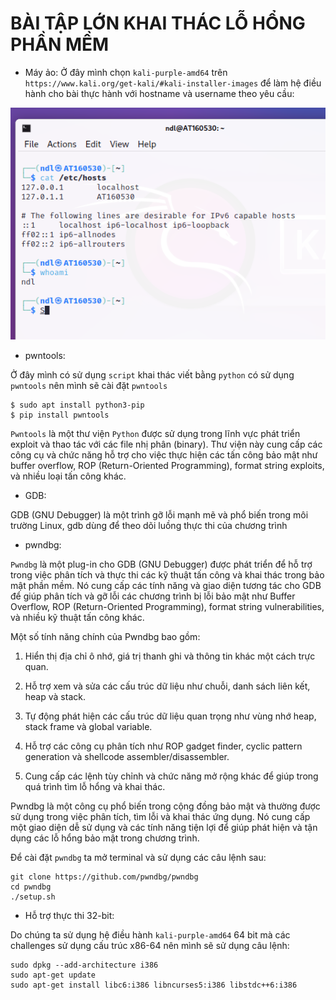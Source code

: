 # BÀI TẬP LỚN KHAI THÁC LỖ HỔNG PHẦN MỀM

- Máy ảo:
Ở đây mình chọn `kali-purple-amd64` trên `https://www.kali.org/get-kali/#kali-installer-images` để làm hệ điều hành cho bài thực hành với hostname và username theo yêu cầu:

![host.png](images/host.png)

- pwntools:

Ở đây mình có sử dụng `script` khai thác viết bằng `python` có sử dụng `pwntools` nên mình sẽ cài đặt `pwntools`

```
$ sudo apt install python3-pip
$ pip install pwntools
```

`Pwntools` là một thư viện `Python` được sử dụng trong lĩnh vực phát triển exploit và thao tác với các file nhị phân (binary). Thư viện này cung cấp các công cụ và chức năng hỗ trợ cho việc thực hiện các tấn công bảo mật như buffer overflow, ROP (Return-Oriented Programming), format string exploits, và nhiều loại tấn công khác.

- GDB:

GDB (GNU Debugger) là một trình gỡ lỗi mạnh mẽ và phổ biến trong môi trường Linux, gdb dùng để theo dõi luồng thực thi của chương trình

- pwndbg:

`Pwndbg` là một plug-in cho GDB (GNU Debugger) được phát triển để hỗ trợ trong việc phân tích và thực thi các kỹ thuật tấn công và khai thác trong bảo mật phần mềm. Nó cung cấp các tính năng và giao diện tương tác cho GDB để giúp phân tích và gỡ lỗi các chương trình bị lỗi bảo mật như Buffer Overflow, ROP (Return-Oriented Programming), format string vulnerabilities, và nhiều kỹ thuật tấn công khác.

Một số tính năng chính của Pwndbg bao gồm:

1. Hiển thị địa chỉ ô nhớ, giá trị thanh ghi và thông tin khác một cách trực quan.

2. Hỗ trợ xem và sửa các cấu trúc dữ liệu như chuỗi, danh sách liên kết, heap và stack.

3. Tự động phát hiện các cấu trúc dữ liệu quan trọng như vùng nhớ heap, stack frame và global variable.

4. Hỗ trợ các công cụ phân tích như ROP gadget finder, cyclic pattern generation và shellcode assembler/disassembler.

5. Cung cấp các lệnh tùy chỉnh và chức năng mở rộng khác để giúp trong quá trình tìm lỗ hổng và khai thác.

Pwndbg là một công cụ phổ biến trong cộng đồng bảo mật và thường được sử dụng trong việc phân tích, tìm lỗi và khai thác ứng dụng. Nó cung cấp một giao diện dễ sử dụng và các tính năng tiện lợi để giúp phát hiện và tận dụng các lỗ hổng bảo mật trong chương trình.

Để cài đặt `pwndbg` ta mở terminal và sử dụng các câu lệnh sau:

```
git clone https://github.com/pwndbg/pwndbg
cd pwndbg
./setup.sh
```
- Hỗ trợ thực thi 32-bit:

Do chúng ta sử dụng hệ điều hành `kali-purple-amd64` 64 bit mà các challenges sử dụng cấu trúc x86-64 nên mình sẽ sử dụng câu lệnh:

```
sudo dpkg --add-architecture i386
sudo apt-get update
sudo apt-get install libc6:i386 libncurses5:i386 libstdc++6:i386
```

